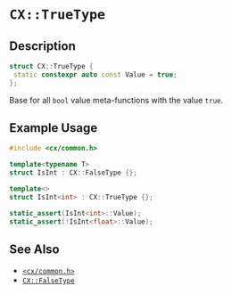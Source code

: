 # `CX::TrueType`
## Description
<area id="no-interactive-code"></area>
```c++
struct CX::TrueType {
 static constexpr auto const Value = true;
};
```
Base for all `bool` value meta-functions with the value `true`.

## Example Usage
```c++
#include <cx/common.h>

template<typename T>
struct IsInt : CX::FalseType {};

template<>
struct IsInt<int> : CX::TrueType {};

static_assert(IsInt<int>::Value);
static_assert(!IsInt<float>::Value);
```

## See Also
 - [`<cx/common.h>`](../cx_common_h.md)
 - [`CX::FalseType`](./false_type.md)
